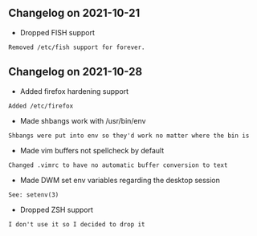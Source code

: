 ## Changelog on 2021-10-21
- Dropped FISH support
```
Removed /etc/fish support for forever.
```
## Changelog on 2021-10-28
- Added firefox hardening support
```
Added /etc/firefox
```
- Made shbangs work with /usr/bin/env
```
Shbangs were put into env so they'd work no matter where the bin is
```
- Made vim buffers not spellcheck by default
```
Changed .vimrc to have no automatic buffer conversion to text
```
- Made DWM set env variables regarding the desktop session
```
See: setenv(3)
```
- Dropped ZSH support
```
I don't use it so I decided to drop it
```
